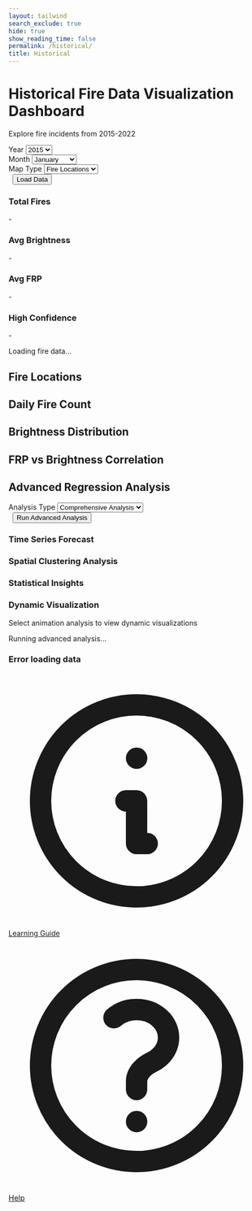 ```yaml
---
layout: tailwind
search_exclude: true
hide: true
show_reading_time: false
permalink: /historical/
title: Historical
---
```


<link rel="stylesheet" href="https://cdnjs.cloudflare.com/ajax/libs/leaflet/1.9.4/leaflet.min.css" />
<script src="https://cdn.tailwindcss.com"></script>
<script src="https://cdnjs.cloudflare.com/ajax/libs/Chart.js/3.9.1/chart.min.js"></script>
<script src="https://cdnjs.cloudflare.com/ajax/libs/leaflet/1.9.4/leaflet.min.js"></script>
<link rel="stylesheet" href="https://cdnjs.cloudflare.com/ajax/libs/leaflet/1.9.4/leaflet.min.css" />
<script src="https://cdnjs.cloudflare.com/ajax/libs/leaflet.heat/0.2.0/leaflet-heat.min.js"></script>

<div class="container mx-auto px-4 py-8">
    <!-- Header -->
    <div class="text-center mb-8">
        <h1 class="text-4xl font-bold text-white mb-2">Historical Fire Data Visualization Dashboard</h1>
        <p class="text-slate-600">Explore fire incidents from 2015-2022</p>
    </div>
    <!-- Controls -->
    <div class="bg-white rounded-lg shadow-md p-6 mb-8">
        <div class="flex flex-wrap items-center gap-4">
        <div class="flex-1 min-w-200">
            <label for="yearSelect" class="block text-sm font-medium text-gray-700 mb-2">Year</label>
            <select id="yearSelect" class="w-full px-3 py-2 border border-gray-300 rounded-md shadow-sm focus:outline-none focus:ring-2 focus:ring-blue-500 focus:border-blue-500">
            <option value="2015">2015</option>
            <option value="2016">2016</option>
            <option value="2017">2017</option>
            <option value="2018">2018</option>
            <option value="2019">2019</option>
            <option value="2020">2020</option>
            <option value="2021">2021</option>
            <option value="2022">2022</option>
            </select>
        </div>
        <div class="flex-1 min-w-200">
            <label for="monthSelect" class="block text-sm font-medium text-gray-700 mb-2">Month</label>
            <select id="monthSelect" class="w-full px-3 py-2 border border-gray-300 rounded-md shadow-sm focus:outline-none focus:ring-2 focus:ring-blue-500 focus:border-blue-500">
            <option value="01">January</option>
            <option value="02">February</option>
            <option value="03">March</option>
            <option value="04">April</option>
            <option value="05">May</option>
            <option value="06">June</option>
            <option value="07">July</option>
            <option value="08">August</option>
            <option value="09">September</option>
            <option value="10">October</option>
            <option value="11">November</option>
            <option value="12">December</option>
            </select>
        </div>
        <div class="flex-1 min-w-200">
            <label for="mapType" class="block text-sm font-medium text-gray-700 mb-2">Map Type</label>
            <select id="mapType" class="w-full px-3 py-2 border border-gray-300 rounded-md shadow-sm focus:outline-none focus:ring-2 focus:ring-blue-500 focus:border-blue-500">
            <option value="markers">Fire Locations</option>
            <option value="heatmap">Heat Map</option>
            <option value="frp">FRP Intensity</option>
            </select>
        </div>
        <div class="flex-1 min-w-200">
            <label class="block text-sm font-medium text-gray-700 mb-2">&nbsp;</label>
            <button id="loadData" class="w-full bg-blue-600 text-white px-6 py-2 rounded-md shadow-sm hover:bg-blue-700 focus:outline-none focus:ring-2 focus:ring-blue-500 focus:ring-offset-2 transition duration-200">
            Load Data
            </button>
        </div>
        </div>
    </div>
    <!-- Stats Cards -->
    <div class="grid grid-cols-1 md:grid-cols-4 gap-4 mb-8">
        <div class="bg-white rounded-lg shadow-sm p-6">
        <div class="flex items-center">
            <div class="p-2 bg-red-100 rounded-lg">
            <div class="w-6 h-6 bg-red-600 rounded"></div>
            </div>
            <div class="ml-4">
            <h3 class="text-sm font-medium text-gray-500">Total Fires</h3>
            <p id="totalFires" class="text-2xl font-semibold text-gray-900">-</p>
            </div>
        </div>
        </div>
        <div class="bg-white rounded-lg shadow-sm p-6">
        <div class="flex items-center">
            <div class="p-2 bg-orange-100 rounded-lg">
            <div class="w-6 h-6 bg-orange-600 rounded"></div>
            </div>
            <div class="ml-4">
            <h3 class="text-sm font-medium text-gray-500">Avg Brightness</h3>
            <p id="avgBrightness" class="text-2xl font-semibold text-gray-900">-</p>
            </div>
        </div>
        </div>
        <div class="bg-white rounded-lg shadow-sm p-6">
        <div class="flex items-center">
            <div class="p-2 bg-yellow-100 rounded-lg">
            <div class="w-6 h-6 bg-yellow-600 rounded"></div>
            </div>
            <div class="ml-4">
            <h3 class="text-sm font-medium text-gray-500">Avg FRP</h3>
            <p id="avgFRP" class="text-2xl font-semibold text-gray-900">-</p>
            </div>
        </div>
        </div>
        <div class="bg-white rounded-lg shadow-sm p-6">
        <div class="flex items-center">
            <div class="p-2 bg-green-100 rounded-lg">
            <div class="w-6 h-6 bg-green-600 rounded"></div>
            </div>
            <div class="ml-4">
            <h3 class="text-sm font-medium text-gray-500">High Confidence</h3>
            <p id="highConfidence" class="text-2xl font-semibold text-gray-900">-</p>
            </div>
        </div>
        </div>
    </div>
    <!-- Loading Indicator -->
    <div id="loadingIndicator" class="hidden fixed inset-0 bg-black bg-opacity-50 flex items-center justify-center z-50">
        <div class="bg-white rounded-lg p-6 flex items-center space-x-3">
        <div class="animate-spin rounded-full h-8 w-8 border-b-2 border-blue-600"></div>
        <span class="text-gray-700">Loading fire data...</span>
        </div>
    </div>
    <!-- Main Content -->
    <div class="grid grid-cols-1 gap-8">
        <!-- Map -->
        <div class="bg-white rounded-lg shadow-md p-6">
        <h2 class="text-xl font-semibold text-gray-800 mb-4">Fire Locations</h2>
        <div id="map" class="h-96 rounded-lg border"></div>
        </div>
        <!-- Fire Count by Day -->
        <div class="bg-white rounded-lg shadow-md p-6">
        <h2 class="text-xl font-semibold text-gray-800 mb-4">Daily Fire Count</h2>
        <canvas id="fireCountChart" class="w-full h-48"></canvas>
        </div>
        <!-- Brightness Distribution -->
        <div class="bg-white rounded-lg shadow-md p-6">
        <h2 class="text-xl font-semibold text-gray-800 mb-4">Brightness Distribution</h2>
        <canvas id="brightnessChart" class="w-full h-48"></canvas>
        </div>
        <!-- FRP vs Brightness Correlation -->
        <div class="bg-white rounded-lg shadow-md p-6">
        <h2 class="text-xl font-semibold text-gray-800 mb-4">FRP vs Brightness Correlation</h2>
        <canvas id="correlationChart" class="w-full h-48"></canvas>
        </div>
    </div>
    <!-- Advanced Regression Analysis -->
    <div class="mt-12">
        <h2 class="text-3xl font-bold text-white mb-6 text-center">Advanced Regression Analysis</h2>
        <!-- Advanced Controls -->
        <div class="bg-white rounded-lg shadow-md p-6 mb-8">
        <div class="flex flex-wrap items-center gap-4">
            <div class="flex-1 min-w-200">
            <label for="analysisType" class="block text-sm font-medium text-gray-700 mb-2">Analysis Type</label>
            <select id="analysisType" class="w-full px-3 py-2 border border-gray-300 rounded-md shadow-sm focus:outline-none focus:ring-2 focus:ring-purple-500 focus:border-purple-500">
                <option value="comprehensive">Comprehensive Analysis</option>
                <option value="time_series">Time Series Forecasting</option>
                <option value="spatial">Spatial Clustering</option>
                <option value="statistics">Statistical Summary</option>
                <option value="animation">Animated Visualization</option>
            </select>
            </div>
            <div class="flex-1 min-w-200">
            <label class="block text-sm font-medium text-gray-700 mb-2">&nbsp;</label>
            <button id="loadAdvancedData" class="w-full bg-purple-600 text-white px-6 py-2 rounded-md shadow-sm hover:bg-purple-700 focus:outline-none focus:ring-2 focus:ring-purple-500 focus:ring-offset-2 transition duration-200">
                Run Advanced Analysis
            </button>
            </div>
        </div>
        </div>
        <!-- Advanced Stats Cards -->
        <div id="advancedStatsSection" class="hidden grid grid-cols-1 md:grid-cols-4 gap-4 mb-8">
        <!-- Stats will be populated dynamically -->
        </div>
        <!-- Advanced Visualizations -->
        <div id="advancedVisualizationsSection" class="hidden grid grid-cols-1 gap-8">
        <!-- Time Series Forecast Chart -->
        <div id="forecastChartContainer" class="bg-white rounded-lg shadow-md p-6">
            <h3 class="text-xl font-semibold text-gray-800 mb-4">Time Series Forecast</h3>
            <div id="forecastChart" class="w-full h-96 border rounded-lg"></div>
        </div>
        <!-- Spatial Analysis -->
        <div id="spatialAnalysisContainer" class="bg-white rounded-lg shadow-md p-6">
            <h3 class="text-xl font-semibold text-gray-800 mb-4">Spatial Clustering Analysis</h3>
            <div id="spatialChart" class="w-full h-96 border rounded-lg"></div>
        </div>
        <!-- Statistical Insights -->
        <div id="statisticalInsightsContainer" class="bg-white rounded-lg shadow-md p-6">
            <h3 class="text-xl font-semibold text-gray-800 mb-4">Statistical Insights</h3>
            <div id="statisticalContent" class="space-y-4"></div>
        </div>
        <!-- Animation Container -->
        <div id="animationContainer" class="bg-white rounded-lg shadow-md p-6">
            <h3 class="text-xl font-semibold text-gray-800 mb-4">Dynamic Visualization</h3>
            <div id="animationContent" class="w-full h-96 border rounded-lg flex items-center justify-center">
            <p class="text-gray-500">Select animation analysis to view dynamic visualizations</p>
            </div>
        </div>
        </div>
        <!-- Advanced Loading Indicator -->
        <div id="advancedLoadingIndicator" class="hidden fixed inset-0 bg-black bg-opacity-50 flex items-center justify-center z-50">
        <div class="bg-white rounded-lg p-6 flex items-center space-x-3">
            <div class="animate-spin rounded-full h-8 w-8 border-b-2 border-purple-600"></div>
            <span class="text-gray-700">Running advanced analysis...</span>
        </div>
        </div>
    </div>
    <!-- Error Message -->
    <div id="errorMessage" class="hidden mt-4 p-4 bg-red-50 border border-red-200 rounded-lg">
        <div class="flex">
        <div class="ml-3">
            <h3 class="text-sm font-medium text-red-800">Error loading data</h3>
            <p id="errorText" class="text-sm text-red-700 mt-1"></p>
        </div>
        </div>
    </div>
    <!-- Lesson Button -->
    <a href="/pyre_frontend/datascience/" class="fixed bottom-24 right-6 bg-blue-600 text-white rounded-full p-4 shadow-lg hover:bg-blue-700 transition duration-200 flex items-center justify-center z-50" title="Learn about Data Science & ML">
      <svg xmlns="http://www.w3.org/2000/svg" class="h-6 w-6" fill="none" viewBox="0 0 24 24" stroke="currentColor">
        <path stroke-linecap="round" stroke-linejoin="round" stroke-width="2" d="M13 16h-1v-4h-1m1-4h.01M21 12a9 9 0 11-18 0 9 9 0 0118 0z"/>
      </svg>
      <span class="ml-2 font-medium">Learning Guide</span>
    </a>
    <!-- Help Button -->
    <a href="/pyre_frontend/help/" class="fixed bottom-4 right-6 bg-green-600 text-white rounded-full p-3 shadow-lg hover:bg-green-700 transition duration-200 flex items-center justify-center z-50" title="Help Center" style="font-size:1.05em;">
      <svg xmlns="http://www.w3.org/2000/svg" class="h-6 w-6" fill="none" viewBox="0 0 24 24" stroke="currentColor">
        <path stroke-linecap="round" stroke-linejoin="round" stroke-width="2" d="M9.879 7.519c1.171-1.025 3.071-1.025 4.242 0 1.172 1.025 1.172 2.687 0 3.712-.203.179-.43.326-.67.442-.745.361-1.45.999-1.45 1.827v.75M21 12a9 9 0 11-18 0 9 9 0 0118 0zm-9 5.25h.008v.008H12v-.008z"/>
      </svg>
      <span class="ml-1 font-medium">Help</span>
    </a>
</div>

<script type="module">
    import { pythonURI, fetchOptions } from '/pyre_frontend/assets/js/api/config.js';

    // ----------------------------------------------------------------
    // INITIAL MAPS, METRICS & DISPLAY W/ LISTENER SETUP
    // ----------------------------------------------------------------

    // Global variables
    let map;
    let currentData = [];
    let charts = {};
    let markers = [];
    let heatLayer;

    // Initialize the dashboard
    document.addEventListener('DOMContentLoaded', function() {
        initializeMap();
        initializeCharts();
        setupEventListeners();
        
        // Load initial data
        loadData();
    });

    // Initialize the map
    function initializeMap() {
        map = L.map('map').setView([39.8283, -98.5795], 4); // Center on USA
        
        L.tileLayer('https://{s}.tile.openstreetmap.org/{z}/{x}/{y}.png', {
        attribution: '© OpenStreetMap contributors'
        }).addTo(map);
    }

    // Initialize charts
    function initializeCharts() {
        // Fire Count Chart
        const fireCountCtx = document.getElementById('fireCountChart').getContext('2d');
        charts.fireCount = new Chart(fireCountCtx, {
        type: 'line',
        data: {
            labels: [],
            datasets: [{
            label: 'Daily Fire Count',
            data: [],
            borderColor: 'rgb(239, 68, 68)',
            backgroundColor: 'rgba(239, 68, 68, 0.1)',
            tension: 0.1
            }]
        },
        options: {
            responsive: true,
            maintainAspectRatio: true,
            aspectRatio: 2,
            plugins: {
            legend: {
                display: false
            }
            },
            scales: {
            y: {
                beginAtZero: true
            }
            }
        }
        });

        // Brightness Chart
        const brightnessCtx = document.getElementById('brightnessChart').getContext('2d');
        charts.brightness = new Chart(brightnessCtx, {
        type: 'bar',
        data: {
            labels: [],
            datasets: [{
            label: 'Fire Count',
            data: [],
            backgroundColor: 'rgba(251, 146, 60, 0.8)',
            borderColor: 'rgb(251, 146, 60)',
            borderWidth: 1
            }]
        },
        options: {
            responsive: true,
            maintainAspectRatio: true,
            aspectRatio: 2,
            plugins: {
            legend: {
                display: false
            }
            },
            scales: {
            y: {
                beginAtZero: true
            }
            }
        }
        });

        // Correlation Chart
        const correlationCtx = document.getElementById('correlationChart').getContext('2d');
        charts.correlation = new Chart(correlationCtx, {
        type: 'scatter',
        data: {
            datasets: [{
            label: 'FRP vs Brightness',
            data: [],
            backgroundColor: 'rgba(59, 130, 246, 0.6)',
            borderColor: 'rgb(59, 130, 246)',
            pointRadius: 3
            }]
        },
        options: {
            responsive: true,
            maintainAspectRatio: true,
            aspectRatio: 2,
            scales: {
            x: {
                title: {
                display: true,
                text: 'Brightness'
                },
                min: 250,
                max: 500
            },
            y: {
                title: {
                display: true,
                text: 'FRP'
                },
                min: 0,
                max: 100
            }
            }
        }
        });
    }

    // Setup event listeners
    function setupEventListeners() {
        document.getElementById('loadData').addEventListener('click', loadData);
        document.getElementById('mapType').addEventListener('change', updateMapVisualization);

        // advanced regression (prophet) ML model listener
        setupAdvancedEventListeners();
    }

    // Load data from API
    async function loadData() {
        const year = document.getElementById('yearSelect').value;
        const month = document.getElementById('monthSelect').value;
        
        showLoading(true);
        hideError();

        try {
        const response = await fetch(`${pythonURI}/get-historical-data?year=${year}&month=${month}`);
        
        if (!response.ok) {
            throw new Error(`HTTP error! status: ${response.status}`);
        }
        
        const data = await response.json();
        currentData = data;
        
        updateStats(data);
        updateCharts(data);
        updateMapVisualization();
        
        } catch (error) {
        console.error('Error loading data:', error);
        showError(`Failed to load data: ${error.message}`);
        } finally {
        showLoading(false);
        }
    }

    // Update statistics cards
    function updateStats(data) {
        document.getElementById('totalFires').textContent = data.length.toLocaleString();
        
        if (data.length > 0) {
        const avgBrightness = data.reduce((sum, item) => sum + (item.brightness || 0), 0) / data.length;
        const avgFRP = data.reduce((sum, item) => sum + (item.frp || 0), 0) / data.length;
        const highConf = data.filter(item => item.confidence >= 80).length;
        
        document.getElementById('avgBrightness').textContent = Math.round(avgBrightness);
        document.getElementById('avgFRP').textContent = avgFRP.toFixed(1);
        document.getElementById('highConfidence').textContent = `${((highConf / data.length) * 100).toFixed(1)}%`;
        }
    }

    // Update charts with new data
    function updateCharts(data) {
        // Daily fire count
        const dailyCounts = {};
        data.forEach(item => {
        const date = new Date(item.acq_date).getDate();
        dailyCounts[date] = (dailyCounts[date] || 0) + 1;
        });
        
        const days = Object.keys(dailyCounts).sort((a, b) => a - b);
        charts.fireCount.data.labels = days;
        charts.fireCount.data.datasets[0].data = days.map(day => dailyCounts[day]);
        charts.fireCount.update();

        // Brightness distribution
        const brightnessRanges = {
        '250-300': 0, '300-350': 0, '350-400': 0, '400-450': 0, '450+': 0
        };
        
        data.forEach(item => {
        const brightness = item.brightness || 0;
        if (brightness < 300) brightnessRanges['250-300']++;
        else if (brightness < 350) brightnessRanges['300-350']++;
        else if (brightness < 400) brightnessRanges['350-400']++;
        else if (brightness < 450) brightnessRanges['400-450']++;
        else brightnessRanges['450+']++;
        });

        charts.brightness.data.labels = Object.keys(brightnessRanges);
        charts.brightness.data.datasets[0].data = Object.values(brightnessRanges);
        charts.brightness.update();

        // FRP vs Brightness correlation
        const correlationData = data
        .filter(item => item.frp && item.brightness)
        .map(item => ({
            x: item.brightness,
            y: item.frp
        }));
        
        charts.correlation.data.datasets[0].data = correlationData.slice(0, 1000); // Limit for performance
        charts.correlation.update();
    }

    // Update map visualization
    function updateMapVisualization() {
        const mapType = document.getElementById('mapType').value;
        
        // Clear existing layers
        clearMapLayers();
        
        if (currentData.length === 0) return;

        switch (mapType) {
        case 'markers':
            showFireMarkers();
            break;
        case 'heatmap':
            showHeatMap();
            break;
        case 'frp':
            showFRPMarkers();
            break;
        }
    }

    // Clear all map layers
    function clearMapLayers() {
        markers.forEach(marker => map.removeLayer(marker));
        markers = [];
        
        if (heatLayer) {
        map.removeLayer(heatLayer);
        heatLayer = null;
        }
    }

    // Show fire markers
    function showFireMarkers() {
        currentData.forEach(item => {
        if (item.latitude && item.longitude) {
            const marker = L.circleMarker([item.latitude, item.longitude], {
            radius: 5,
            fillColor: getFireColor(item.confidence),
            color: '#000',
            weight: 1,
            opacity: 1,
            fillOpacity: 0.8
            }).addTo(map);
            
            marker.bindPopup(`
            <strong>Fire Detection</strong><br>
            Date: ${new Date(item.acq_date).toLocaleDateString()}<br>
            Brightness: ${item.brightness}<br>
            FRP: ${item.frp}<br>
            Confidence: ${item.confidence}%
            `);
            
            markers.push(marker);
        }
        });
    }

    // Show heat map
    function showHeatMap() {
        const heatData = currentData
        .filter(item => item.latitude && item.longitude)
        .map(item => [item.latitude, item.longitude, item.frp || 1]);
        
        heatLayer = L.heatLayer(heatData, {
        radius: 20,
        blur: 15,
        maxZoom: 17
        }).addTo(map);
    }

    // Show FRP intensity markers
    function showFRPMarkers() {
        currentData.forEach(item => {
        if (item.latitude && item.longitude && item.frp) {
            const radius = Math.max(3, Math.min(20, item.frp / 5));
            const marker = L.circleMarker([item.latitude, item.longitude], {
            radius: radius,
            fillColor: getFRPColor(item.frp),
            color: '#000',
            weight: 1,
            opacity: 1,
            fillOpacity: 0.7
            }).addTo(map);
            
            marker.bindPopup(`
            <strong>Fire Detection</strong><br>
            Date: ${new Date(item.acq_date).toLocaleDateString()}<br>
            FRP: ${item.frp} MW<br>
            Brightness: ${item.brightness}<br>
            Confidence: ${item.confidence}%
            `);
            
            markers.push(marker);
        }
        });
    }

    // Get color based on fire confidence
    function getFireColor(confidence) {
        if (confidence >= 80) return '#dc2626'; // red-600
        if (confidence >= 60) return '#ea580c'; // orange-600
        if (confidence >= 40) return '#facc15'; // yellow-400
        return '#84cc16'; // lime-500
    }

    // Get color based on FRP value
    function getFRPColor(frp) {
        if (frp >= 100) return '#7f1d1d'; // red-900
        if (frp >= 50) return '#dc2626'; // red-600
        if (frp >= 25) return '#ea580c'; // orange-600
        if (frp >= 10) return '#f97316'; // orange-500
        return '#fbbf24'; // amber-400
    }

    // Show/hide loading indicator
    function showLoading(show) {
        const indicator = document.getElementById('loadingIndicator');
        indicator.classList.toggle('hidden', !show);
    }

    // Show error message
    function showError(message) {
        document.getElementById('errorText').textContent = message;
        document.getElementById('errorMessage').classList.remove('hidden');
    }

    // Hide error message
    function hideError() {
        document.getElementById('errorMessage').classList.add('hidden');
    }

    // ----------------------------------------------------------------
    // ADVANCED ML MODEL CALL & DISPLAY
    // ----------------------------------------------------------------
    let advancedData = null;

    function getMonthName(monthNum) {
        if (!monthNum) return 'N/A';
        const months = [
        'Jan', 'Feb', 'Mar', 'Apr', 'May', 'Jun',
        'Jul', 'Aug', 'Sep', 'Oct', 'Nov', 'Dec'
        ];
        return months[monthNum - 1] || 'N/A';
    }

    // Setup advanced analysis event listeners
    function setupAdvancedEventListeners() {
        document.getElementById('loadAdvancedData').addEventListener('click', loadAdvancedAnalysis);
    }

    // Load advanced analysis data
    async function loadAdvancedAnalysis() {
        const year = document.getElementById('yearSelect').value;
        const month = document.getElementById('monthSelect').value;
        const analysisType = document.getElementById('analysisType').value;
        
        showAdvancedLoading(true);
        hideAdvancedError();

        try {
        const requestBody = {
            year: parseInt(year),
            month: parseInt(month),
            analysis_type: analysisType
        };

        const response = await fetch(`${pythonURI}/api/historical-fire/advanced/analyze`, {
            method: 'POST',
            headers: {
            'Content-Type': 'application/json',
            },
            body: JSON.stringify(requestBody)
        });
        
        if (!response.ok) {
            throw new Error(`HTTP error! status: ${response.status}`);
        }
        
        const data = await response.json();
        console.log(data)
        advancedData = data;
        
        displayAdvancedResults(data, analysisType);
        
        } catch (error) {
        console.error('Error loading advanced analysis:', error);
        showAdvancedError(`Failed to load advanced analysis: ${error.message}`);
        } finally {
        showAdvancedLoading(false);
        }
    }

        // Display advanced analysis results
        function displayAdvancedResults(data, analysisType) {
            // Show the sections
            document.getElementById('advancedStatsSection').classList.remove('hidden');
            document.getElementById('advancedVisualizationsSection').classList.remove('hidden');
            
            // Update advanced stats
            updateAdvancedStats(data, analysisType);
            
            // Display visualizations based on analysis type
            switch(analysisType) {
                case 'comprehensive':
                    displayComprehensiveAnalysis(data);
                    break;
                case 'time_series':
                    displayTimeSeriesAnalysis(data);
                    break;
                case 'spatial':
                    displaySpatialAnalysis(data);
                    break;
                case 'statistics':
                    displayStatisticalAnalysis(data);
                    break;
                case 'animation':
                    displayAnimationAnalysis(data);
                    break;
            }
        }

        // Update advanced statistics cards
        function updateAdvancedStats(data, analysisType) {
            const statsSection = document.getElementById('advancedStatsSection');
            
            let statsHtml = '';
            
            if (analysisType === 'comprehensive') {
                // For comprehensive analysis, extract stats from different sections
                const timeSeriesStats = data.time_series?.summary || {};
                const spatialStats = data.spatial?.summary || {};
                const animationStats = data.animation?.summary || {};
                
                statsHtml = `
                    <div class="bg-white rounded-lg shadow-sm p-6">
                        <div class="flex items-center">
                            <div class="p-2 bg-purple-100 rounded-lg">
                                <div class="w-6 h-6 bg-purple-600 rounded"></div>
                            </div>
                            <div class="ml-4">
                                <h3 class="text-sm font-medium text-gray-500">Max Fires</h3>
                                <p class="text-2xl font-semibold text-gray-900">${animationStats.max_fires || 'N/A'}</p>
                            </div>
                        </div>
                    </div>
                    <div class="bg-white rounded-lg shadow-sm p-6">
                        <div class="flex items-center">
                            <div class="p-2 bg-indigo-100 rounded-lg">
                                <div class="w-6 h-6 bg-indigo-600 rounded"></div>
                            </div>
                            <div class="ml-4">
                                <h3 class="text-sm font-medium text-gray-500">Min Fires</h3>
                                <p class="text-2xl font-semibold text-gray-900">${animationStats.min_fires || 'N/A'}</p>
                            </div>
                        </div>
                    </div>
                    <div class="bg-white rounded-lg shadow-sm p-6">
                        <div class="flex items-center">
                            <div class="p-2 bg-blue-100 rounded-lg">
                                <div class="w-6 h-6 bg-blue-600 rounded"></div>
                            </div>
                            <div class="ml-4">
                                <h3 class="text-sm font-medium text-gray-500">Clusters Found</h3>
                                <p class="text-2xl font-semibold text-gray-900">${spatialStats.n_clusters || 'N/A'}</p>
                            </div>
                        </div>
                    </div>
                    <div class="bg-white rounded-lg shadow-sm p-6">
                        <div class="flex items-center">
                            <div class="p-2 bg-teal-100 rounded-lg">
                                <div class="w-6 h-6 bg-teal-600 rounded"></div>
                            </div>
                            <div class="ml-4">
                                <h3 class="text-sm font-medium text-gray-500">Total Frames</h3>
                                <p class="text-2xl font-semibold text-gray-900">${animationStats.total_frames || 'N/A'}</p>
                            </div>
                        </div>
                    </div>
                `;
            } else if (analysisType === 'time_series') {
                const stats = data.time_series?.summary || {};
                statsHtml = `
                    <div class="bg-white rounded-lg shadow-sm p-6">
                        <div class="flex items-center">
                            <div class="p-2 bg-purple-100 rounded-lg">
                                <div class="w-6 h-6 bg-purple-600 rounded"></div>
                            </div>
                            <div class="ml-4">
                                <h3 class="text-sm font-medium text-gray-500">Status</h3>
                                <p class="text-2xl font-semibold text-gray-900">${data.time_series?.status || 'N/A'}</p>
                            </div>
                        </div>
                    </div>
                `;
            } else if (analysisType === 'spatial') {
                const stats = data.spatial?.summary || {};
                statsHtml = `
                    <div class="bg-white rounded-lg shadow-sm p-6">
                        <div class="flex items-center">
                            <div class="p-2 bg-blue-100 rounded-lg">
                                <div class="w-6 h-6 bg-blue-600 rounded"></div>
                            </div>
                            <div class="ml-4">
                                <h3 class="text-sm font-medium text-gray-500">Target Cluster</h3>
                                <p class="text-2xl font-semibold text-gray-900">${stats.target_cluster || 'N/A'}</p>
                            </div>
                        </div>
                    </div>
                    <div class="bg-white rounded-lg shadow-sm p-6">
                        <div class="flex items-center">
                            <div class="p-2 bg-indigo-100 rounded-lg">
                                <div class="w-6 h-6 bg-indigo-600 rounded"></div>
                            </div>
                            <div class="ml-4">
                                <h3 class="text-sm font-medium text-gray-500">Clusters</h3>
                                <p class="text-2xl font-semibold text-gray-900">${stats.n_clusters || 'N/A'}</p>
                            </div>
                        </div>
                    </div>
                    <div class="bg-white rounded-lg shadow-sm p-6">
                        <div class="flex items-center">
                            <div class="p-2 bg-green-100 rounded-lg">
                                <div class="w-6 h-6 bg-green-600 rounded"></div>
                            </div>
                            <div class="ml-4">
                                <h3 class="text-sm font-medium text-gray-500">Total Fires</h3>
                                <p class="text-2xl font-semibold text-gray-900">${stats.total_fires || 'N/A'}</p>
                            </div>
                        </div>
                    </div>
                `;
            } else if (analysisType === 'statistics') {
                // For statistics, we don't have specific stats in the provided data
                statsHtml = `
                    <div class="bg-white rounded-lg shadow-sm p-6">
                        <div class="flex items-center">
                            <div class="p-2 bg-purple-100 rounded-lg">
                                <div class="w-6 h-6 bg-purple-600 rounded"></div>
                            </div>
                            <div class="ml-4">
                                <h3 class="text-sm font-medium text-gray-500">Analysis Status</h3>
                                <p class="text-2xl font-semibold text-gray-900">${data.statistics?.status || 'N/A'}</p>
                            </div>
                        </div>
                    </div>
                `;
            } else if (analysisType === 'animation') {
                const stats = data.animation?.summary || {};
                statsHtml = `
                    <div class="bg-white rounded-lg shadow-sm p-6">
                        <div class="flex items-center">
                            <div class="p-2 bg-purple-100 rounded-lg">
                                <div class="w-6 h-6 bg-purple-600 rounded"></div>
                            </div>
                            <div class="ml-4">
                                <h3 class="text-sm font-medium text-gray-500">Max Fires</h3>
                                <p class="text-2xl font-semibold text-gray-900">${stats.max_fires || 'N/A'}</p>
                            </div>
                        </div>
                    </div>
                    <div class="bg-white rounded-lg shadow-sm p-6">
                        <div class="flex items-center">
                            <div class="p-2 bg-indigo-100 rounded-lg">
                                <div class="w-6 h-6 bg-indigo-600 rounded"></div>
                            </div>
                            <div class="ml-4">
                                <h3 class="text-sm font-medium text-gray-500">Min Fires</h3>
                                <p class="text-2xl font-semibold text-gray-900">${stats.min_fires || 'N/A'}</p>
                            </div>
                        </div>
                    </div>
                    <div class="bg-white rounded-lg shadow-sm p-6">
                        <div class="flex items-center">
                            <div class="p-2 bg-blue-100 rounded-lg">
                                <div class="w-6 h-6 bg-blue-600 rounded"></div>
                            </div>
                            <div class="ml-4">
                                <h3 class="text-sm font-medium text-gray-500">Total Frames</h3>
                                <p class="text-2xl font-semibold text-gray-900">${stats.total_frames || 'N/A'}</p>
                            </div>
                        </div>
                    </div>
                `;
            }
            
            statsSection.innerHTML = statsHtml;
        }

        // Display comprehensive analysis - FIXED VERSION
        function displayComprehensiveAnalysis(data) {
            // Clear existing content first
            clearAdvancedVisualizationContainers();
            
            // Show all containers
            showAllAdvancedContainers();
            
            // Display time series plots
            if (data.time_series?.plots) {
                console.log('Displaying time series plots:', data.time_series.plots);
                displayTimeSeriesPlots(data.time_series.plots);
            } else {
                // Show fallback message for time series
                const container = document.getElementById('forecastChart');
                container.innerHTML = '<p class="text-gray-500 text-center py-8">No time series data available for this selection</p>';
            }
            
            // Display spatial clustering plots
            if (data.spatial?.plots?.clusters) {
                console.log('Displaying spatial plots:', data.spatial.plots.clusters);
                displaySpatialPlots(data.spatial.plots.clusters);
            } else {
                // Show fallback message for spatial
                const container = document.getElementById('spatialChart');
                container.innerHTML = '<p class="text-gray-500 text-center py-8">No spatial clustering data available for this selection</p>';
            }
            
            // Display animation data
            if (data.animation?.animation_data) {
                displayAnimationFromData(data.animation.animation_data);
            }
            
            // Display statistical analysis
            if (data.statistics) {
                displayStatisticalAnalysis(data);
            }
        }

        // Helper function to clear visualization containers
        function clearAdvancedVisualizationContainers() {
            const containers = ['forecastChart', 'spatialChart', 'statisticalContent', 'animationContent'];
            containers.forEach(containerId => {
                const container = document.getElementById(containerId);
                if (container) {
                    container.innerHTML = '';
                }
            });
        }

        // Helper function to show all advanced containers
        function showAllAdvancedContainers() {
            const containers = ['forecastChartContainer', 'spatialAnalysisContainer', 'statisticalInsightsContainer', 'animationContainer'];
            containers.forEach(containerId => {
                const container = document.getElementById(containerId);
                if (container) {
                    container.style.display = 'block';
                }
            });
        }

        // Display time series analysis
        function displayTimeSeriesAnalysis(data) {
            clearAdvancedVisualizationContainers();
            if (data.time_series?.plots) {
                displayTimeSeriesPlots(data.time_series.plots);
            }
        }

        // Display spatial analysis
        function displaySpatialAnalysis(data) {
            clearAdvancedVisualizationContainers();
            if (data.spatial?.plots?.clusters) {
                displaySpatialPlots(data.spatial.plots.clusters);
            }
            
            if (data.spatial?.cluster_data) {
                displayClusteringResults(data.spatial.cluster_data);
            }
        }

        // Display statistical analysis
        function displayStatisticalAnalysis(data) {
            const container = document.getElementById('statisticalContent');
            
            if (data.statistics) {
                // Check if there are CSV data or plots available
                const hasCSVData = data.statistics.csv_data && data.statistics.csv_data.length > 0;
                const hasPlots = data.statistics.plots && Object.keys(data.statistics.plots).length > 0;
                
                let content = `
                    <div class="grid grid-cols-1 md:grid-cols-2 gap-4">
                        <div class="bg-gray-50 p-4 rounded-lg">
                            <h4 class="font-semibold text-gray-800 mb-2">Analysis Status</h4>
                            <ul class="space-y-1 text-sm text-gray-600">
                                <li>Status: ${data.statistics.status || 'N/A'}</li>
                                <li>CSV Data Available: ${hasCSVData ? 'Yes' : 'No'}</li>
                                <li>Plots Available: ${hasPlots ? 'Yes' : 'No'}</li>
                            </ul>
                        </div>
                `;
                
                if (data.statistics.summary) {
                    const summary = data.statistics.summary;
                    content += `
                        <div class="bg-gray-50 p-4 rounded-lg">
                            <h4 class="font-semibold text-gray-800 mb-2">Summary Statistics</h4>
                            <ul class="space-y-1 text-sm text-gray-600">
                                ${Object.entries(summary).map(([key, value]) => 
                                    `<li>${key.replace(/_/g, ' ').replace(/\b\w/g, l => l.toUpperCase())}: ${value}</li>`
                                ).join('')}
                            </ul>
                        </div>
                    `;
                } else {
                    content += `
                        <div class="bg-gray-50 p-4 rounded-lg">
                            <h4 class="font-semibold text-gray-800 mb-2">Data Insights</h4>
                            <p class="text-sm text-gray-600">Statistical analysis completed successfully.</p>
                        </div>
                    `;
                }
                
                content += '</div>';
                container.innerHTML = content;
                
                // Display any plots if available
                if (hasPlots) {
                    displayStatisticalPlots(data.statistics.plots);
                }
            }
        }

        // Display animation analysis
        function displayAnimationAnalysis(data) {
            if (data.animation?.animation_data) {
                displayAnimationFromData(data.animation.animation_data);
            }
        }

        // NEW: Specific function to display time series plots
        function displayTimeSeriesPlots(plots) {
            const container = document.getElementById('forecastChart');
            const containerParent = container.parentElement;
            
            // Make the container larger for time series plots
            containerParent.style.minHeight = '700px';
            container.style.minHeight = '650px';
            container.style.height = '650px';
            container.style.overflow = 'auto';
            container.style.position = 'relative';
            
            // Handle different plot formats
            if (typeof plots === 'string') {
                // Single base64 image
                const imgSrc = plots.startsWith('data:image') ? plots : `data:image/png;base64,${plots}`;
                container.innerHTML = `
                    <div class="w-full h-full flex items-center justify-center" style="min-height: 600px;">
                        <img src="${imgSrc}" alt="Time Series Forecast" class="w-full h-auto object-contain rounded-lg" style="max-width: 100%; min-height: 500px; max-height: 600px;" />
                    </div>
                `;
            } else if (typeof plots === 'object' && plots !== null) {
                // Multiple plots object
                const plotKeys = Object.keys(plots);
                if (plotKeys.length > 0) {
                    let plotsHtml = '<div class="space-y-6" style="min-height: 600px;">';
                    
                    plotKeys.forEach(plotKey => {
                        const plotData = plots[plotKey];
                        const imgSrc = typeof plotData === 'string' 
                            ? (plotData.startsWith('data:image') ? plotData : `data:image/png;base64,${plotData}`)
                            : null;
                        
                        if (imgSrc) {
                            plotsHtml += `
                                <div class="text-center mb-6">
                                    <h4 class="text-lg font-semibold text-gray-700 mb-3">${plotKey.replace(/_/g, ' ').replace(/\b\w/g, l => l.toUpperCase())}</h4>
                                    <div class="bg-white p-4 rounded-lg shadow-sm" style="min-height: 400px;">
                                        <img src="${imgSrc}" alt="${plotKey}" class="w-full h-auto rounded-lg mx-auto" style="min-height: 350px; max-height: 500px; object-fit: contain;" />
                                    </div>
                                </div>
                            `;
                        }
                    });
                    
                    plotsHtml += '</div>';
                    container.innerHTML = plotsHtml;
                } else {
                    container.innerHTML = '<p class="text-gray-500 text-center py-8">No time series plots available</p>';
                }
            } else {
                container.innerHTML = '<p class="text-gray-500 text-center py-8">Invalid time series plot data format</p>';
            }
        }

        // NEW: Specific function to display spatial plots with larger container
        function displaySpatialPlots(plots) {
            const container = document.getElementById('spatialChart');
            
            // Make the container larger for spatial plots
            container.parentElement.style.minHeight = '600px';
            
            // Handle different plot formats
            if (typeof plots === 'string') {
                // Single base64 image
                const imgSrc = plots.startsWith('data:image') ? plots : `data:image/png;base64,${plots}`;
                container.innerHTML = `
                    <div class="w-full h-full flex items-center justify-center" style="min-height: 500px;">
                        <img src="${imgSrc}" alt="Spatial Clustering" class="max-w-full max-h-full object-contain rounded-lg" style="min-height: 400px;" />
                    </div>
                `;
            } else if (typeof plots === 'object' && plots !== null) {
                // Multiple plots object
                const plotKeys = Object.keys(plots);
                if (plotKeys.length > 0) {
                    let plotsHtml = '<div class="space-y-6">';
                    
                    plotKeys.forEach(plotKey => {
                        const plotData = plots[plotKey];
                        const imgSrc = typeof plotData === 'string' 
                            ? (plotData.startsWith('data:image') ? plotData : `data:image/png;base64,${plotData}`)
                            : null;
                        
                        if (imgSrc) {
                            plotsHtml += `
                                <div class="text-center">
                                    <h4 class="text-sm font-medium text-gray-700 mb-3">${plotKey.replace(/_/g, ' ').replace(/\b\w/g, l => l.toUpperCase())}</h4>
                                    <img src="${imgSrc}" alt="${plotKey}" class="max-w-full h-auto rounded-lg mx-auto" style="min-height: 300px; max-height: 500px;" />
                                </div>
                            `;
                        }
                    });
                    
                    plotsHtml += '</div>';
                    container.innerHTML = plotsHtml;
                } else {
                    container.innerHTML = '<p class="text-gray-500 text-center py-8">No spatial clustering plots available</p>';
                }
            } else {
                container.innerHTML = '<p class="text-gray-500 text-center py-8">Invalid spatial plot data format</p>';
            }
        }

        // NEW: Specific function to display statistical plots
        function displayStatisticalPlots(plots) {
            const container = document.getElementById('statisticalContent');
            
            if (typeof plots === 'object' && plots !== null) {
                const plotKeys = Object.keys(plots);
                if (plotKeys.length > 0) {
                    let plotsHtml = '<div class="mt-6 space-y-4">';
                    
                    plotKeys.forEach(plotKey => {
                        const plotData = plots[plotKey];
                        const imgSrc = typeof plotData === 'string' 
                            ? (plotData.startsWith('data:image') ? plotData : `data:image/png;base64,${plotData}`)
                            : null;
                        
                        if (imgSrc) {
                            plotsHtml += `
                                <div class="text-center">
                                    <h4 class="text-sm font-medium text-gray-700 mb-2">${plotKey.replace(/_/g, ' ').replace(/\b\w/g, l => l.toUpperCase())}</h4>
                                    <img src="${imgSrc}" alt="${plotKey}" class="max-w-full h-auto rounded-lg mx-auto" style="max-height: 400px;" />
                                </div>
                            `;
                        }
                    });
                    
                    plotsHtml += '</div>';
                    container.innerHTML += plotsHtml;
                }
            }
        }

        // Helper function to display animation data
        function displayAnimationFromData(animationData) {
            const container = document.getElementById('animationContent');
            
            if (Array.isArray(animationData) && animationData.length > 0) {
                let currentFrame = 0;
                let animationInterval = null;
                let isPlaying = false;
                
                // Create animation control interface
                container.innerHTML = `
                    <div class="animation-viewer">
                        <div class="mb-4 flex items-center justify-between">
                            <div class="flex space-x-2">
                                <button id="playPause" class="px-4 py-2 bg-green-500 text-white rounded hover:bg-green-600">Play</button>
                                <button id="prevFrame" class="px-4 py-2 bg-blue-500 text-white rounded hover:bg-blue-600">Previous</button>
                                <button id="nextFrame" class="px-4 py-2 bg-blue-500 text-white rounded hover:bg-blue-600">Next</button>
                            </div>
                            <span id="frameCounter" class="text-gray-600">Frame ${currentFrame + 1} of ${animationData.length}</span>
                            <div class="flex items-center space-x-2">
                                <label class="text-sm text-gray-600">Speed:</label>
                                <input id="speedControl" type="range" min="100" max="2000" value="500" class="w-20">
                            </div>
                        </div>
                        <div id="frameDisplay" class="w-full h-80 bg-gray-50 rounded-lg flex items-center justify-center">
                            <canvas id="animationChart" class="w-full h-full"></canvas>
                        </div>
                    </div>
                `;
                
                // Initialize chart
                const ctx = document.getElementById('animationChart').getContext('2d');
                let animationChart = new Chart(ctx, {
                    type: 'line',
                    data: {
                        labels: [],
                        datasets: [{
                            label: 'Fire Count',
                            data: [],
                            borderColor: 'rgb(239, 68, 68)',
                            backgroundColor: 'rgba(239, 68, 68, 0.1)',
                            tension: 0.1,
                            fill: true
                        }]
                    },
                    options: {
                        responsive: true,
                        maintainAspectRatio: false,
                        animation: {
                            duration: 200
                        },
                        scales: {
                            y: {
                                beginAtZero: true,
                                title: {
                                    display: true,
                                    text: 'Fire Count'
                                }
                            },
                            x: {
                                title: {
                                    display: true,
                                    text: 'Time Period'
                                }
                            }
                        },
                        plugins: {
                            legend: {
                                display: true
                            },
                            title: {
                                display: true,
                                text: 'Animated Fire Data Visualization'
                            }
                        }
                    }
                });
                
                // Function to update chart with current frame data
                function updateFrameDisplay() {
                    const frameData = animationData[currentFrame];
                    document.getElementById('frameCounter').textContent = `Frame ${currentFrame + 1} of ${animationData.length}`;
                    
                    // Extract data for chart (assuming frameData has fire count information)
                    let chartData = [];
                    let labels = [];
                    
                    if (frameData && typeof frameData === 'object') {
                        // If frameData contains time-series information
                        if (Array.isArray(frameData)) {
                            chartData = frameData.map((item, index) => ({
                                x: index,
                                y: typeof item === 'number' ? item : (item.count || item.fires || Math.random() * 100)
                            }));
                            labels = frameData.map((_, index) => `Point ${index + 1}`);
                        } else if (frameData.fires !== undefined) {
                            // Single data point
                            chartData = [frameData.fires];
                            labels = [`Frame ${currentFrame + 1}`];
                        } else {
                            // Generate visualization from object properties
                            const keys = Object.keys(frameData);
                            chartData = keys.map(key => {
                                const value = frameData[key];
                                return typeof value === 'number' ? value : Math.random() * 100;
                            });
                            labels = keys;
                        }
                    } else {
                        // Fallback: generate sample data for demonstration
                        chartData = Array.from({length: 10}, () => Math.random() * 100);
                        labels = Array.from({length: 10}, (_, i) => `Day ${i + 1}`);
                    }
                    
                    // Update chart
                    animationChart.data.labels = labels;
                    animationChart.data.datasets[0].data = chartData;
                    animationChart.update('none'); // No animation for smooth transitions
                }
                
                // Animation controls
                document.getElementById('playPause').addEventListener('click', () => {
                    if (isPlaying) {
                        clearInterval(animationInterval);
                        document.getElementById('playPause').textContent = 'Play';
                        document.getElementById('playPause').className = 'px-4 py-2 bg-green-500 text-white rounded hover:bg-green-600';
                    } else {
                        const speed = parseInt(document.getElementById('speedControl').value);
                        animationInterval = setInterval(() => {
                            currentFrame = (currentFrame + 1) % animationData.length;
                            updateFrameDisplay();
                        }, speed);
                        document.getElementById('playPause').textContent = 'Pause';
                        document.getElementById('playPause').className = 'px-4 py-2 bg-red-500 text-white rounded hover:bg-red-600';
                    }
                    isPlaying = !isPlaying;
                });
                
                document.getElementById('prevFrame').addEventListener('click', () => {
                    if (isPlaying) return; // Don't allow manual control while playing
                    currentFrame = Math.max(0, currentFrame - 1);
                    updateFrameDisplay();
                });
                
                document.getElementById('nextFrame').addEventListener('click', () => {
                    if (isPlaying) return; // Don't allow manual control while playing
                    currentFrame = Math.min(animationData.length - 1, currentFrame + 1);
                    updateFrameDisplay();
                });
                
                // Initialize with first frame
                updateFrameDisplay();
                
            } else {
                container.innerHTML = '<p class="text-gray-500 text-center py-8">No animation data available</p>';
            }
        }

        // Helper function to display clustering results
        function displayClusteringResults(clusterData) {
            const container = document.getElementById('spatialChart');
            
            if (Array.isArray(clusterData) && clusterData.length > 0) {
                container.innerHTML = `
                    <div class="space-y-4">
                        <h4 class="font-semibold text-gray-800">Cluster Data (${clusterData.length} points)</h4>
                        <div class="max-h-64 overflow-auto">
                            <table class="min-w-full text-sm">
                                <thead>
                                    <tr class="bg-gray-100">
                                        <th class="px-2 py-1 text-left">Index</th>
                                        <th class="px-2 py-1 text-left">Cluster Info</th>
                                    </tr>
                                </thead>
                                <tbody>
                                    ${clusterData.slice(0, 10).map((cluster, index) => `
                                        <tr class="border-t">
                                            <td class="px-2 py-1">${index}</td>
                                            <td class="px-2 py-1">${JSON.stringify(cluster)}</td>
                                        </tr>
                                    `).join('')}
                                    ${clusterData.length > 10 ? `
                                        <tr class="border-t">
                                            <td colspan="2" class="px-2 py-1 text-center text-gray-500">
                                                ... and ${clusterData.length - 10} more clusters
                                            </td>
                                        </tr>
                                    ` : ''}
                                </tbody>
                            </table>
                        </div>
                    </div>
                `;
            } else {
                container.innerHTML = '<p class="text-gray-500">No cluster data available</p>';
            }
        }

        // Show/hide advanced loading indicator
        function showAdvancedLoading(show) {
            const indicator = document.getElementById('advancedLoadingIndicator');
            indicator.classList.toggle('hidden', !show);
        }
        // Show advanced error message
        function showAdvancedError(message) {
            // You can reuse the existing error display or create a new one
            showError(message);
        }

    // Hide advanced error message
    function hideAdvancedError() {
        hideError();
    }
</script>

